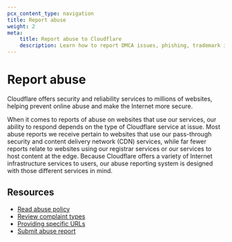 ```yaml
---
pcx_content_type: navigation
title: Report abuse
weight: 2
meta:
    title: Report abuse to Cloudflare
    description: Learn how to report DMCA issues, phishing, trademark infringement, malware sites, child exploitation material, and more to Cloudflare’s Trust and Safety team.
---
```


# Report abuse

Cloudflare offers security and reliability services to millions of websites, helping prevent online abuse and make the Internet more secure. 

When it comes to reports of abuse on websites that use our services, our ability to respond depends on the type of Cloudflare service at issue. Most abuse reports we receive pertain to websites that use our pass-through security and content delivery network (CDN) services, while far fewer reports relate to websites using our registrar services or our services to host content at the edge. Because Cloudflare offers a variety of Internet infrastructure services to users, our abuse reporting system is designed with those different services in mind.

## Resources

- [Read abuse policy](https://www.cloudflare.com/trust-hub/abuse-approach/)
- [Review complaint types](/fundamentals/get-started/basic-tasks/report-abuse/complaint-types/)
- [Providing specific URLs](/fundamentals/get-started/basic-tasks/report-abuse/provide-specific-urls/)
- [Submit abuse report](https://www.cloudflare.com/abuse/form)